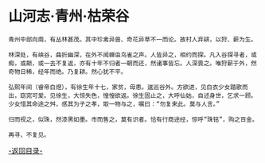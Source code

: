 ﻿# 山河志·青州·枯荣谷

    青州中部向南，有丛林甚茂。其中珍禽异兽、奇花异草不一而论。故村人弃耕，以狩、薪为生。 
	
    林深处，有峡谷，曲折幽深，在外不闻蝉虫鸟雀之声。人皆异之，相约而探。凡入谷探寻者，或痴，或颠，或一去不复返，亦有十年不归者一朝而还，然诸事皆忘。人深畏之。唯狩薪于外，然奇物日稀，经年而绝。乃复耕。然心犹不平。 	

    弘熙年间（睿帝白煜），有徐生年十七，家贫，母患。逡巡谷外。方欲进，见白衣少女踏歌而出，窈窕可爱。见徐生，大惊失色，惶惶欲返。徐生固止之，大呼仙姑，自述身世，乞求一顾。少女惜其命途之舛，感其为子之孝，取一物与之，嘱曰：“勿复来此。莫与人言。” 	

    归而视之，似珠，然漆黑如墨。市而售之，莫有识者。恰有行商途经，惊呼“珠铭”，购之百金。 	

    再寻，不复见。 	


[-返回目录-](../README.md)